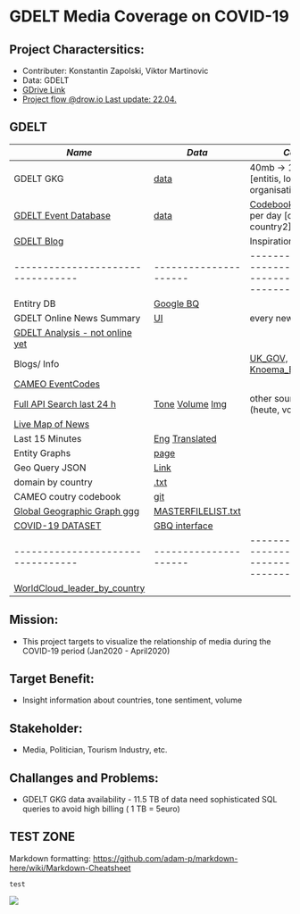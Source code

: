 # GDELT Media Coverage on COVID-19

## Project Charactersitics:
+ Contributer: Konstantin Zapolski, Viktor Martinovic
+ Data: GDELT
+ [GDrive Link](https://drive.google.com/drive/u/0/folders/1U0QTGgv34uHzYKed3HBYWbDmtbaEgETe)
+ [Project flow @drow.io Last update: 22.04.](https://drive.google.com/file/d/11XIyuuC6KXdi9XHKYks8MOS6xIB2dlxv/view?usp=sharing)

## GDELT
|*Name*|*Data*|*Comments*|
|--------------|-----------|--------------------------------|
|GDELT GKG|[data](http://data.gdeltproject.org/gkg/index.html)|40mb -> 120mb per day [entitis, locations, persons, organisations]|
|[GDELT Event Database](https://blog.gdeltproject.org/gdelt-2-0-our-global-world-in-realtime/)|[data](http://data.gdeltproject.org/events/index.html)| [Codebook](http://data.gdeltproject.org/documentation/GDELT-Event_Codebook-V2.0.pdf) 5mb -> 30mb per day [country1, country2]|
|[GDELT Blog](https://blog.gdeltproject.org/) | | Inspiration! ;) |
|---------------------------------|---------------------|-------------------------------------------------------------------------|
|Entitry DB| [Google BQ](https://console.cloud.google.com/bigquery?GK=gdelt-bq&page=table&t=geg_gcnlapi&d=gdeltv2&p=gdelt-bq&redirect_from_classic=true&project=gdelt-265500&folder=&organizationId=)||
|GDELT Online News Summary|[UI](https://api.gdeltproject.org/api/v2/summary/summary)|every news|
|[GDELT Analysis - not online yet](http://analysis.gdeltproject.org/module-gkg-exporter.html)||
|Blogs/ Info| |  [UK_GOV,  ](https://www.ons.gov.uk/peoplepopulationandcommunity/birthsdeathsandmarriages/deaths/methodologies/globaldatabaseofeventslanguageandtonegdeltappendix)      [Knoema_BI_country/events](https://knoema.com/GDELTED2016Sep/gdelt-event-database-total-number-of-events-by-country-monthly-update)|  
|[CAMEO EventCodes](https://www.gdeltproject.org/data/lookups/CAMEO.eventcodes.txt)| | |
|[Full API Search last 24 h](http://api.gdeltproject.org/api/v1/search_ftxtsearch/search_ftxtsearch?query=austria&output)|[Tone](https://api.gdeltproject.org/api/v1/search_ftxtsearch/search_ftxtsearch?query=russia&output=timeline&outputtype=tone&timelinesmooth=1) [Volume](https://api.gdeltproject.org/api/v1/search_ftxtsearch/search_ftxtsearch?query=austria&output=timeline&outputtype=vol&timelinesmooth=5) [Img](https://api.gdeltproject.org/api/v1/search_ftxtsearch/search_ftxtsearch?query=austria&output=artimglist&dropdup=true)|other sources available (heute, vol, orf, etc.)|
|[Live Map of News](http://live.gdeltproject.org/) | | |
|Last 15 Minutes| [Eng](http://data.gdeltproject.org/gdeltv2/lastupdate.txt) [Translated](http://data.gdeltproject.org/gdeltv2/lastupdate-translation.txt)|
|Entity Graphs|[page](https://blog.gdeltproject.org/announcing-the-global-entity-graph-geg-and-a-new-11-billion-entity-dataset/)||
|Geo Query JSON|[Link](https://api.gdeltproject.org/api/v2/geo/geo?query=austria&format=GeoJSON)||
|domain by country| [.txt](http://data.gdeltproject.org/supportingdatasets/DOMAINSBYCOUNTRY-ENGLISH.TXT)||
|CAMEO coutry codebook| [git](https://github.com/carrillo/Gdelt/blob/master/resources/staticTables/CAMEO.country.txt)||
|[Global Geographic Graph ggg](https://blog.gdeltproject.org/announcing-the-global-geographic-graph/)|[MASTERFILELIST.txt](http://data.gdeltproject.org/gdeltv3/ggg/MASTERFILELIST.TXT) | |
| [COVID-19 DATASET](https://blog.gdeltproject.org/announcing-a-massive-new-geographic-news-database-of-the-locations-mentioned-in-covid-19-news-coverage/) |[GBQ interface](https://console.cloud.google.com/bigquery?p=gdelt-bq&d=covid19&t=onlinenewsgeo&page=table&project=gdelt-265500&folder=&organizationId=) | |
|---------------------------------|---------------------|-------------------------------------------------------------------------|
|[WorldCloud_leader_by_country](https://www.gdeltproject.org/gallery-word-cloud-countries.html) | | |


## Mission:
- This project targets to visualize the relationship of media during the COVID-19 period (Jan2020 - April2020)

## Target Benefit:
- Insight information about countries, tone sentiment, volume

## Stakeholder:
- Media, Politician, Tourism Industry, etc.

## Challanges and Problems:
- GDELT GKG data availability - 11.5 TB of data need sophisticated SQL queries to avoid high billing ( 1 TB = 5euro)


## TEST ZONE
Markdown formatting: https://github.com/adam-p/markdown-here/wiki/Markdown-Cheatsheet

```
test
```

![](https://github.com/zapkon/GDELT_COVID19/blob/master/pictures/BBVA.jpg)

